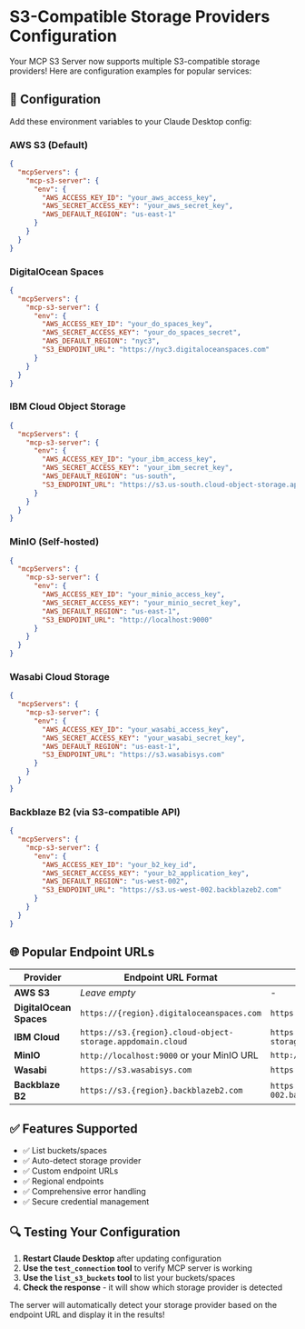 # S3-Compatible Storage Providers Configuration

Your MCP S3 Server now supports multiple S3-compatible storage providers! Here are configuration examples for popular services:

## 🔧 Configuration

Add these environment variables to your Claude Desktop config:

### AWS S3 (Default)
```json
{
  "mcpServers": {
    "mcp-s3-server": {
      "env": {
        "AWS_ACCESS_KEY_ID": "your_aws_access_key",
        "AWS_SECRET_ACCESS_KEY": "your_aws_secret_key",
        "AWS_DEFAULT_REGION": "us-east-1"
      }
    }
  }
}
```

### DigitalOcean Spaces
```json
{
  "mcpServers": {
    "mcp-s3-server": {
      "env": {
        "AWS_ACCESS_KEY_ID": "your_do_spaces_key",
        "AWS_SECRET_ACCESS_KEY": "your_do_spaces_secret",
        "AWS_DEFAULT_REGION": "nyc3",
        "S3_ENDPOINT_URL": "https://nyc3.digitaloceanspaces.com"
      }
    }
  }
}
```

### IBM Cloud Object Storage
```json
{
  "mcpServers": {
    "mcp-s3-server": {
      "env": {
        "AWS_ACCESS_KEY_ID": "your_ibm_access_key",
        "AWS_SECRET_ACCESS_KEY": "your_ibm_secret_key",
        "AWS_DEFAULT_REGION": "us-south",
        "S3_ENDPOINT_URL": "https://s3.us-south.cloud-object-storage.appdomain.cloud"
      }
    }
  }
}
```

### MinIO (Self-hosted)
```json
{
  "mcpServers": {
    "mcp-s3-server": {
      "env": {
        "AWS_ACCESS_KEY_ID": "your_minio_access_key",
        "AWS_SECRET_ACCESS_KEY": "your_minio_secret_key",
        "AWS_DEFAULT_REGION": "us-east-1",
        "S3_ENDPOINT_URL": "http://localhost:9000"
      }
    }
  }
}
```

### Wasabi Cloud Storage
```json
{
  "mcpServers": {
    "mcp-s3-server": {
      "env": {
        "AWS_ACCESS_KEY_ID": "your_wasabi_access_key",
        "AWS_SECRET_ACCESS_KEY": "your_wasabi_secret_key",
        "AWS_DEFAULT_REGION": "us-east-1",
        "S3_ENDPOINT_URL": "https://s3.wasabisys.com"
      }
    }
  }
}
```

### Backblaze B2 (via S3-compatible API)
```json
{
  "mcpServers": {
    "mcp-s3-server": {
      "env": {
        "AWS_ACCESS_KEY_ID": "your_b2_key_id",
        "AWS_SECRET_ACCESS_KEY": "your_b2_application_key",
        "AWS_DEFAULT_REGION": "us-west-002",
        "S3_ENDPOINT_URL": "https://s3.us-west-002.backblazeb2.com"
      }
    }
  }
}
```

## 🌐 Popular Endpoint URLs

| Provider | Endpoint URL Format | Example |
|----------|-------------------|---------|
| **AWS S3** | *Leave empty* | - |
| **DigitalOcean Spaces** | `https://{region}.digitaloceanspaces.com` | `https://nyc3.digitaloceanspaces.com` |
| **IBM Cloud** | `https://s3.{region}.cloud-object-storage.appdomain.cloud` | `https://s3.us-south.cloud-object-storage.appdomain.cloud` |
| **MinIO** | `http://localhost:9000` or your MinIO URL | `http://localhost:9000` |
| **Wasabi** | `https://s3.wasabisys.com` | `https://s3.wasabisys.com` |
| **Backblaze B2** | `https://s3.{region}.backblazeb2.com` | `https://s3.us-west-002.backblazeb2.com` |

## ✅ Features Supported

- ✅ List buckets/spaces
- ✅ Auto-detect storage provider
- ✅ Custom endpoint URLs
- ✅ Regional endpoints
- ✅ Comprehensive error handling
- ✅ Secure credential management

## 🔍 Testing Your Configuration

1. **Restart Claude Desktop** after updating configuration
2. **Use the `test_connection` tool** to verify MCP server is working
3. **Use the `list_s3_buckets` tool** to list your buckets/spaces
4. **Check the response** - it will show which storage provider is detected

The server will automatically detect your storage provider based on the endpoint URL and display it in the results!
